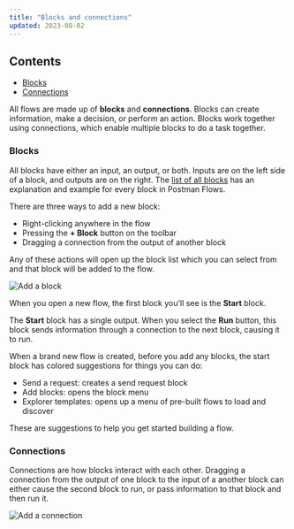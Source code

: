 ```yaml
---
title: "Blocks and connections"
updated: 2023-08-02
---
```


## Contents

* [Blocks](#blocks)
* [Connections](#connections)

All flows are made up of **blocks** and **connections**. Blocks can create information, make a decision, or perform an action. Blocks work together using connections, which enable multiple blocks to do a task together.

### Blocks

All blocks have either an input, an output, or both. Inputs are on the left side of a block, and outputs are on the right. The [list of all blocks](/docs/postman-flows/reference/blocks-list/) has an explanation and example for every block in Postman Flows.

There are three ways to add a new block:

* Right-clicking anywhere in the flow
* Pressing the **+ Block** button on the toolbar
* Dragging a connection from the output of another block

Any of these actions will open up the block list which you can select from and that block will be added to the flow.

<img src="https://assets.postman.com/postman-labs-docs/concepts/updated-adding-a-block.gif" alt="Add a block" fetchpriority="low" loading="lazy" />

When you open a new flow, the first block you'll see is the **Start** block.

The **Start** block has a single output. When you select the **Run** button, this block sends information through a connection to the next block, causing it to run.

When a brand new flow is created, before you add any blocks, the start block has colored suggestions for things you can do:

* Send a request: creates a send request block
* Add blocks: opens the block menu
* Explorer templates: opens up a menu of pre-built flows to load and discover

These are suggestions to help you get started building a flow.

### Connections

Connections are how blocks interact with each other. Dragging a connection from the output of one block to the input of a another block can either cause the second block to run, or pass information to that block and then run it.

<img src="https://assets.postman.com/postman-labs-docs/concepts/updated-adding-a-connection.gif" alt="Add a connection" fetchpriority="low" loading="lazy" />
